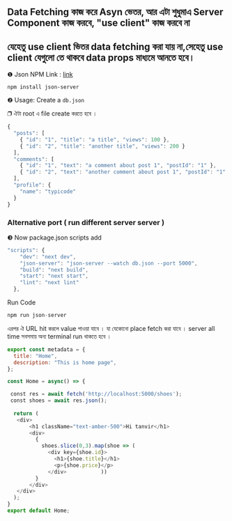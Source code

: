 
<div>
    <h2>
     Data Fetching কাজ করে Asyn ভেতর,
     আর এটা শুধুমাএ Server Component কাজ করবে,
     "use client"  কাজ করবে না 
    </h5>

</div>

## যেহেতু  use client ভিতর data  fetching করা যায় না,সেহেতু use client যেগুলো তে থাকবে data props মাধ্যমে আনতে হবে।


❶ Json NPM Link : [link](https://www.npmjs.com/package/json-server)
 
```
npm install json-server
```

❷ Usage: Create a `db.json` 

❐ ঐটা root এ  file create করতে হবে ।


```js
{
  "posts": [
    { "id": "1", "title": "a title", "views": 100 },
    { "id": "2", "title": "another title", "views": 200 }
  ],
  "comments": [
    { "id": "1", "text": "a comment about post 1", "postId": "1" },
    { "id": "2", "text": "another comment about post 1", "postId": "1" }
  ],
  "profile": {
    "name": "typicode"
  }
}
```

### Alternative port ( run different server server )

❸ Now package.json scripts add

```js
"scripts": {
    "dev": "next dev",
    "json-server": "json-server --watch db.json --port 5000",
    "build": "next build",
    "start": "next start",
    "lint": "next lint"
  },
```

Run Code
```js
npm run json-server
```

এরপর ঐ URL hit করলে value পাওয়া যাবে । যা যেকোনো place fetch করা যাবে । server all time সবসমায় অন্য terminal run থাকতে হবে ।

```js
export const metadata = {
  title: "Home",
  description: "This is home page",
};

const Home = async() => {

 const res = await fetch('http://localhost:5000/shoes');
 const shoes = await res.json();
 
  return (
   <div>
       <h1 className="text-amber-500">Hi tanvir</h1>
       <div>
         {
           shoes.slice(0,3).map(shoe => (
             <div key={shoe.id}>
               <h1>{shoe.title}</h1>
               <p>{shoe.price}</p>
             </div>           ))
         }
       </div>
   </div>
  );
}
export default Home;
```
